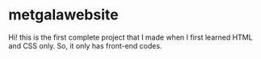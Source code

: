# metgalawebsite
Hi! this is the first complete project that I made when I first learned HTML and CSS only. So, it only has front-end codes.
